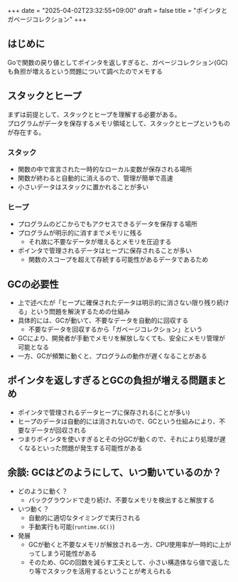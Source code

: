 +++
date = "2025-04-02T23:32:55+09:00"
draft = false
title = "ポインタとガベージコレクション"
+++


## はじめに

Goで関数の戻り値としてポインタを返しすぎると、ガベージコレクション(GC)も負担が増えるという問題について調べたのでメモする

## スタックとヒープ

まずは前提として、スタックとヒープを理解する必要がある。  
プログラムがデータを保存するメモリ領域として、スタックとヒープというものが存在する。

### スタック

- 関数の中で宣言された一時的なローカル変数が保存される場所
- 関数が終わると自動的に消えるので、管理が簡単で高速
- 小さいデータはスタックに置かれることが多い

### ヒープ

- プログラムのどこからでもアクセスできるデータを保存する場所
- プログラムが明示的に消すまでメモリに残る
  - それ故に不要なデータが増えるとメモリを圧迫する
- ポインタで管理されるデータはヒープに保存されることが多い
  - 関数のスコープを超えて存続する可能性があるデータであるため

## GCの必要性

- 上で述べたが「ヒープに確保されたデータは明示的に消さない限り残り続ける」という問題を解決するための仕組み
- 具体的には、GCが動いて、不要なデータを自動的に回収する
  - 不要なデータを回収するから「ガベージコレクション」という
- GCにより、開発者が手動でメモリを解放しなくても、安全にメモリ管理が可能となる
- 一方、GCが頻繁に動くと、プログラムの動作が遅くなることがある

## ポインタを返しすぎるとGCの負担が増える問題まとめ

- ポインタで管理されるデータヒープに保存される(ことが多い)
- ヒープのデータは自動的には消されないので、GCという仕組みにより、不要なデータが回収される
- つまりポインタを使いすぎるとその分GCが動くので、それにより処理が遅くなるといった問題が発生する可能性がある

## 余談: GCはどのようにして、いつ動いているのか？

- どのように動く？
  - バックグラウンドで走り続け、不要なメモリを検出すると解放する
- いつ動く？
  - 自動的に適切なタイミングで実行される
  - 手動実行も可能(`runtime.GC()`)
- 発展
  - GCが動くと不要なメモリが解放される一方、CPU使用率が一時的に上がってしまう可能性がある
  - そのため、GCの回数を減らす工夫として、小さい構造体なら値で返したり等でスタックを活用するということが考えられる